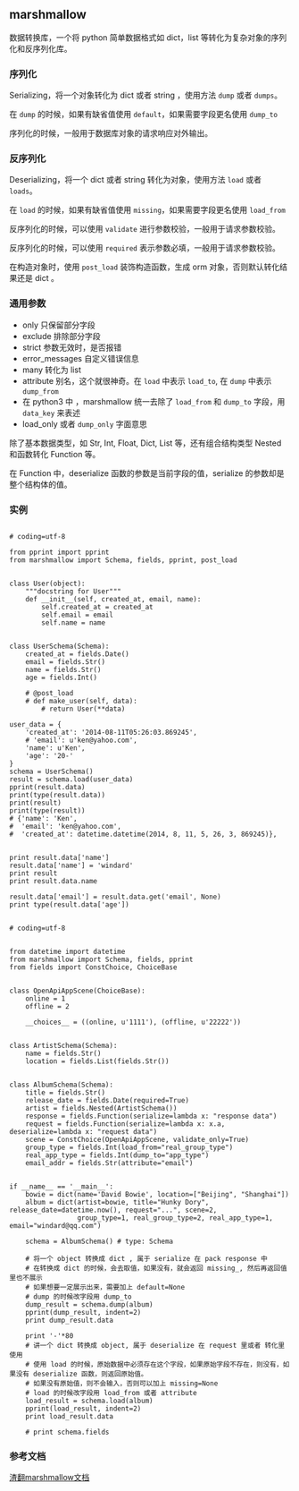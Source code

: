 ## marshmallow

数据转换库，一个将 python 简单数据格式如 dict，list 等转化为复杂对象的序列化和反序列化库。

### 序列化

Serializing，将一个对象转化为 dict 或者 string ，使用方法 `dump` 或者 `dumps`。

在 `dump` 的时候，如果有缺省值使用 `default`，如果需要字段更名使用 `dump_to`

序列化的时候，一般用于数据库对象的请求响应对外输出。

### 反序列化

Deserializing，将一个 dict 或者 string 转化为对象，使用方法 `load` 或者 `loads`。

在 `load` 的时候，如果有缺省值使用 `missing`，如果需要字段更名使用 `load_from`

反序列化的时候，可以使用 `validate` 进行参数校验，一般用于请求参数校验。

反序列化的时候，可以使用 `required` 表示参数必填，一般用于请求参数校验。

在构造对象时，使用 `post_load` 装饰构造函数，生成 orm 对象，否则默认转化结果还是 dict 。

### 通用参数
- only 只保留部分字段
- exclude 排除部分字段
- strict 参数无效时，是否报错
- error_messages 自定义错误信息
- many 转化为 list
- attribute 别名，这个就很神奇。在 `load` 中表示 `load_to`, 在 `dump` 中表示 `dump_from`
- 在 python3 中 ，marshmallow 统一去除了 `load_from` 和 `dump_to` 字段，用 `data_key` 来表述
- load_only 或者 `dump_only` 字面意思

除了基本数据类型，如 Str, Int, Float, Dict, List 等，还有组合结构类型 Nested 和函数转化 Function 等。

在 Function 中，deserialize 函数的参数是当前字段的值，serialize 的参数却是整个结构体的值。

### 实例

```

# coding=utf-8

from pprint import pprint
from marshmallow import Schema, fields, pprint, post_load


class User(object):
    """docstring for User"""
    def __init__(self, created_at, email, name):
        self.created_at = created_at
        self.email = email
        self.name = name


class UserSchema(Schema):
    created_at = fields.Date()
    email = fields.Str()
    name = fields.Str()
    age = fields.Int()

    # @post_load
    # def make_user(self, data):
        # return User(**data)

user_data = {
    'created_at': '2014-08-11T05:26:03.869245',
    # 'email': u'ken@yahoo.com',
    'name': u'Ken',
    'age': '20-'
}
schema = UserSchema()
result = schema.load(user_data)
pprint(result.data)
print(type(result.data))
print(result)
print(type(result))
# {'name': 'Ken',
#  'email': 'ken@yahoo.com',
#  'created_at': datetime.datetime(2014, 8, 11, 5, 26, 3, 869245)},


print result.data['name']
result.data['name'] = 'windard'
print result
print result.data.name

result.data['email'] = result.data.get('email', None)
print type(result.data['age'])


```


```
# coding=utf-8


from datetime import datetime
from marshmallow import Schema, fields, pprint
from fields import ConstChoice, ChoiceBase


class OpenApiAppScene(ChoiceBase):
    online = 1
    offline = 2

    __choices__ = ((online, u'1111'), (offline, u'22222'))


class ArtistSchema(Schema):
    name = fields.Str()
    location = fields.List(fields.Str())


class AlbumSchema(Schema):
    title = fields.Str()
    release_date = fields.Date(required=True)
    artist = fields.Nested(ArtistSchema())
    response = fields.Function(serialize=lambda x: "response data")
    request = fields.Function(serialize=lambda x: x.a, deserialize=lambda x: "request data")
    scene = ConstChoice(OpenApiAppScene, validate_only=True)
    group_type = fields.Int(load_from="real_group_type")
    real_app_type = fields.Int(dump_to="app_type")
    email_addr = fields.Str(attribute="email")


if __name__ == '__main__':
    bowie = dict(name='David Bowie', location=["Beijing", "Shanghai"])
    album = dict(artist=bowie, title="Hunky Dory", release_date=datetime.now(), request="...", scene=2,
                 group_type=1, real_group_type=2, real_app_type=1, email="windard@qq.com")

    schema = AlbumSchema() # type: Schema

    # 将一个 object 转换成 dict , 属于 serialize 在 pack response 中
    # 在转换成 dict 的时候，会去取值，如果没有，就会返回 missing_, 然后再返回值里也不展示
    # 如果想要一定展示出来，需要加上 default=None
    # dump 的时候改字段用 dump_to
    dump_result = schema.dump(album)
    pprint(dump_result, indent=2)
    print dump_result.data

    print '-'*80
    # 讲一个 dict 转换成 object, 属于 deserialize 在 request 里或者 转化里使用
    # 使用 load 的时候，原始数据中必须存在这个字段，如果原始字段不存在，则没有，如果没有 deserialize 函数，则返回原始值。
    # 如果没有原始值，则不会输入，否则可以加上 missing=None
    # load 的时候改字段用 load_from 或者 attribute
    load_result = schema.load(album)
    pprint(load_result, indent=2)
    print load_result.data

    # print schema.fields

```

### 参考文档

[渣翻marshmallow文档](https://www.jianshu.com/p/594865f0681b)
